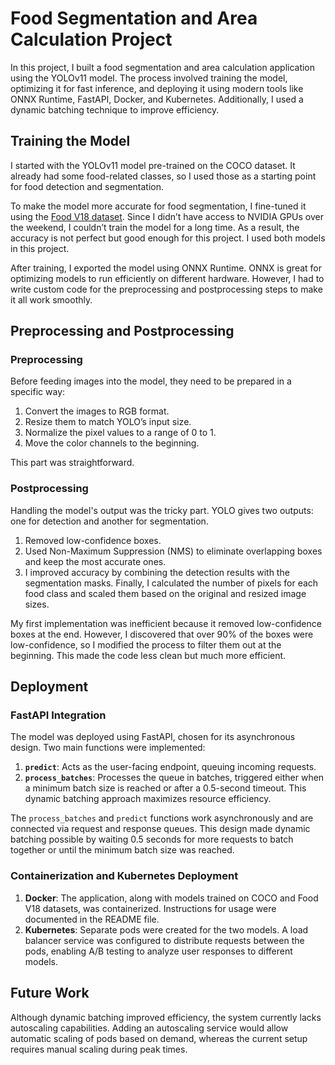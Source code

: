 # Food Segmentation and Area Calculation Project

In this project, I built a food segmentation and area calculation application using the YOLOv11 model. The process involved training the model, optimizing it for fast inference, and deploying it using modern tools like ONNX Runtime, FastAPI, Docker, and Kubernetes. Additionally, I used a dynamic batching technique to improve efficiency.


## Training the Model

I started with the YOLOv11 model pre-trained on the COCO dataset. It already had some food-related classes, so I used those as a starting point for food detection and segmentation.

To make the model more accurate for food segmentation, I fine-tuned it using the [Food V18 dataset](https://universe.roboflow.com/lawrence-hair-wpavf/food-v18). Since I didn’t have access to NVIDIA GPUs over the weekend, I couldn’t train the model for a long time. As a result, the accuracy is not perfect but good enough for this project. I used both models in this project.

After training, I exported the model using ONNX Runtime. ONNX is great for optimizing models to run efficiently on different hardware. However, I had to write custom code for the preprocessing and postprocessing steps to make it all work smoothly.


## Preprocessing and Postprocessing

### Preprocessing

Before feeding images into the model, they need to be prepared in a specific way:
1. Convert the images to RGB format.
2. Resize them to match YOLO’s input size.
3. Normalize the pixel values to a range of 0 to 1.
4. Move the color channels to the beginning.

This part was straightforward.

### Postprocessing

Handling the model's output was the tricky part. YOLO gives two outputs: one for detection and another for segmentation.
1. Removed low-confidence boxes.
2. Used Non-Maximum Suppression (NMS) to eliminate overlapping boxes and keep the most accurate ones.
3. I improved accuracy by combining the detection results with the segmentation masks. Finally, I calculated the number of pixels for each food class and scaled them based on the original and resized image sizes.

My first implementation was inefficient because it removed low-confidence boxes at the end. However, I discovered that over 90% of the boxes were low-confidence, so I modified the process to filter them out at the beginning. This made the code less clean but much more efficient.


## Deployment

### FastAPI Integration

The model was deployed using FastAPI, chosen for its asynchronous design. Two main functions were implemented:
1. **`predict`**: Acts as the user-facing endpoint, queuing incoming requests.
2. **`process_batches`**: Processes the queue in batches, triggered either when a minimum batch size is reached or after a 0.5-second timeout. This dynamic batching approach maximizes resource efficiency.

The `process_batches` and `predict` functions work asynchronously and are connected via request and response queues. This design made dynamic batching possible by waiting 0.5 seconds for more requests to batch together or until the minimum batch size was reached.

### Containerization and Kubernetes Deployment

1. **Docker**: The application, along with models trained on COCO and Food V18 datasets, was containerized. Instructions for usage were documented in the README file.
2. **Kubernetes**: Separate pods were created for the two models. A load balancer service was configured to distribute requests between the pods, enabling A/B testing to analyze user responses to different models.


## Future Work

Although dynamic batching improved efficiency, the system currently lacks autoscaling capabilities. Adding an autoscaling service would allow automatic scaling of pods based on demand, whereas the current setup requires manual scaling during peak times.
